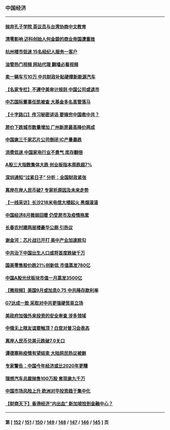 ### 中国经济
---
#### [抛弃孔子学院 英议员与台湾协商中文教育](../../pages/ncid283/n13827695.md?09190445) 
#### [清零影响 迈科创始人何金碧的商业帝国遭重挫](../../pages/ncid283/n13827674.md?09190445) 
#### [杭州楼市低迷 15名经纪人服务一客户](../../pages/ncid283/n13827553.md?09190445) 
#### [油管热门视频 网站代理 翻墙必看视频](http://209.222.30.114:81/youtube.html?09190445)
#### [卖一辆车亏10万 中共财政补贴硬撑新能源汽车](../../pages/ncid283/n13827441.md?09190445) 
#### [【名家专栏】不遵守美审计规则 中国公司或退市](../../pages/ncid283/n13827189.md?09190445) 
#### [中芯国际董事任凯被查 大基金多名高管落马](../../pages/ncid283/n13827358.md?09190445) 
#### [【十字路口】传习秘密讲话 要搞穷中国救中共？](../../pages/ncid283/n13827161.md?09190445) 
#### [房价下跌城市数量增加 广州新房最高降价两成](../../pages/ncid283/n13827272.md?09190445) 
#### [中国逾三千家芯片公司倒闭 IC产量暴跌](../../pages/ncid283/n13827065.md?09190445) 
#### [消费低迷 中国家电行业不景气 库存翻倍](../../pages/ncid283/n13826996.md?09190445) 
#### [A股三大指数集体大跌 创业板指本周跌超7%](../../pages/ncid283/n13826865.md?09190445) 
#### [深圳通知“过紧日子” 分析：全国财政紧张](../../pages/ncid283/n13826731.md?09190445) 
#### [离岸在岸人民币破7 专家析原因及未来走势](../../pages/ncid283/n13826584.md?09190445) 
#### [【一线采访】长沙218米电信大楼起火 黑烟滚滚](../../pages/ncid283/n13826437.md?09190445) 
#### [中国经济8月微弱回暖 仍受房市及疫情拖累](../../pages/ncid283/n13826419.md?09190445) 
#### [长春农村建两层楼豪华公厕 引热议](../../pages/ncid283/n13826320.md?09190445) 
#### [谢金河：芯片战已开打 美中产业加速脱勾](../../pages/ncid283/n13826293.md?09190445) 
#### [中共治下中国出生人口或将首度跌破千万](../../pages/ncid283/n13826208.md?09190445) 
#### [国美零售股价跌21%创新低 市值蒸发780亿](../../pages/ncid283/n13826019.md?09190445) 
#### [中国A股光伏板块市值一月蒸发3500亿](../../pages/ncid283/n13825934.md?09190445) 
#### [【微视频】美国9月或加息0.75 中共降存款利率](../../pages/ncid283/n13825209.md?09190445) 
#### [G7达成一致 采取对中共更强硬贸易立场](../../pages/ncid283/n13825890.md?09190445) 
#### [美政府加强外来投资的安全审查 涉多领域](../../pages/ncid283/n13825804.md?09190445) 
#### [中俄无上限友谊要触顶？白宫对普习会表态](../../pages/ncid283/n13825739.md?09190445) 
#### [离岸人民币兑美元跌破7.0关口](../../pages/ncid283/n13825684.md?09190445) 
#### [谭德塞称疫情有望结束 大陆网民热议被删](../../pages/ncid283/n13825602.md?09190445) 
#### [专家警告：中国今年经济或比2020年更糟](../../pages/ncid283/n13825576.md?09190445) 
#### [理想汽车总裁抛售100万股 套现逾九千万](../../pages/ncid283/n13825472.md?09190445) 
#### [中国市场风险上升 欧洲对华投资趋于集中化](../../pages/ncid283/n13825324.md?09190445) 
#### [【财商天下】香港经济“内出血” 新加坡捡到金融中心？](../../pages/ncid283/n13825124.md?09190445) 

---
#### 第 [ [152](./152.md?09190445) / [151](./151.md?09190445) / [150](./150.md?09190445) / [149](./149.md?09190445) / [148](./148.md?09190445) / [147](./147.md?09190445) / [146](./146.md?09190445) / [145](./145.md?09190445) ] 页
